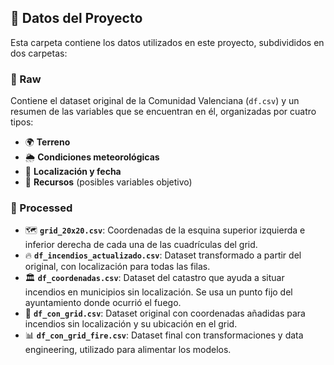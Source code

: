 ## 📂 Datos del Proyecto

Esta carpeta contiene los datos utilizados en este proyecto, subdivididos en dos carpetas:

### 📁 Raw
Contiene el dataset original de la Comunidad Valenciana (`df.csv`) y un resumen de las variables que se encuentran en él, organizadas por cuatro tipos:

- 🌍 **Terreno**
- 🌦 **Condiciones meteorológicas**
- 📅 **Localización y fecha**
- 🚒 **Recursos** (posibles variables objetivo)

### 📁 Processed
- 🗺 **`grid_20x20.csv`**: Coordenadas de la esquina superior izquierda e inferior derecha de cada una de las cuadrículas del grid.
- 🔥 **`df_incendios_actualizado.csv`**: Dataset transformado a partir del original, con localización para todas las filas.
- 🏛 **`df_coordenadas.csv`**: Dataset del catastro que ayuda a situar incendios en municipios sin localización. Se usa un punto fijo del ayuntamiento donde ocurrió el fuego.
- 📌 **`df_con_grid.csv`**: Dataset original con coordenadas añadidas para incendios sin localización y su ubicación en el grid.
- 📊 **`df_con_grid_fire.csv`**: Dataset final con transformaciones y data engineering, utilizado para alimentar los modelos.
